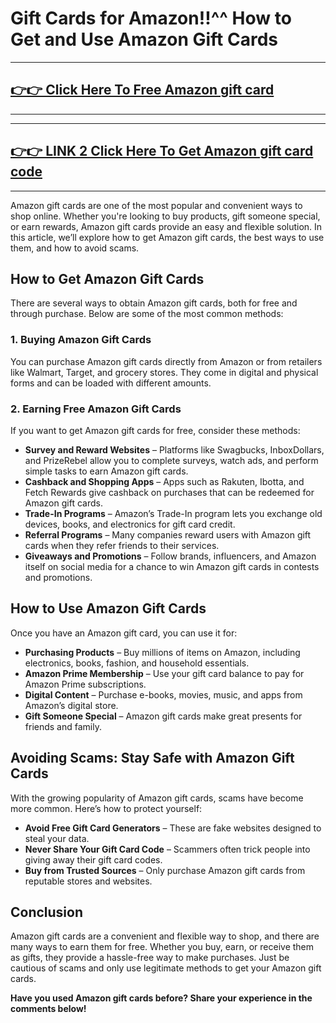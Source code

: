 # Gift Cards for Amazon!!^^ How to Get and Use Amazon Gift Cards

---
## [👉👉 Click Here To Free Amazon gift card](https://bgri.site/amazon/)
---



---
## [👉👉 LINK 2 Click Here To Get Amazon gift card code](https://bgri.site/amazon/)
---


Amazon gift cards are one of the most popular and convenient ways to shop online. Whether you're looking to buy products, gift someone special, or earn rewards, Amazon gift cards provide an easy and flexible solution. In this article, we’ll explore how to get Amazon gift cards, the best ways to use them, and how to avoid scams.

## How to Get Amazon Gift Cards
There are several ways to obtain Amazon gift cards, both for free and through purchase. Below are some of the most common methods:

### 1. **Buying Amazon Gift Cards**
You can purchase Amazon gift cards directly from Amazon or from retailers like Walmart, Target, and grocery stores. They come in digital and physical forms and can be loaded with different amounts.

### 2. **Earning Free Amazon Gift Cards**
If you want to get Amazon gift cards for free, consider these methods:
   - **Survey and Reward Websites** – Platforms like Swagbucks, InboxDollars, and PrizeRebel allow you to complete surveys, watch ads, and perform simple tasks to earn Amazon gift cards.
   - **Cashback and Shopping Apps** – Apps such as Rakuten, Ibotta, and Fetch Rewards give cashback on purchases that can be redeemed for Amazon gift cards.
   - **Trade-In Programs** – Amazon’s Trade-In program lets you exchange old devices, books, and electronics for gift card credit.
   - **Referral Programs** – Many companies reward users with Amazon gift cards when they refer friends to their services.
   - **Giveaways and Promotions** – Follow brands, influencers, and Amazon itself on social media for a chance to win Amazon gift cards in contests and promotions.

## How to Use Amazon Gift Cards
Once you have an Amazon gift card, you can use it for:
- **Purchasing Products** – Buy millions of items on Amazon, including electronics, books, fashion, and household essentials.
- **Amazon Prime Membership** – Use your gift card balance to pay for Amazon Prime subscriptions.
- **Digital Content** – Purchase e-books, movies, music, and apps from Amazon’s digital store.
- **Gift Someone Special** – Amazon gift cards make great presents for friends and family.

## Avoiding Scams: Stay Safe with Amazon Gift Cards
With the growing popularity of Amazon gift cards, scams have become more common. Here’s how to protect yourself:
- **Avoid Free Gift Card Generators** – These are fake websites designed to steal your data.
- **Never Share Your Gift Card Code** – Scammers often trick people into giving away their gift card codes.
- **Buy from Trusted Sources** – Only purchase Amazon gift cards from reputable stores and websites.

## Conclusion
Amazon gift cards are a convenient and flexible way to shop, and there are many ways to earn them for free. Whether you buy, earn, or receive them as gifts, they provide a hassle-free way to make purchases. Just be cautious of scams and only use legitimate methods to get your Amazon gift cards.

**Have you used Amazon gift cards before? Share your experience in the comments below!**

